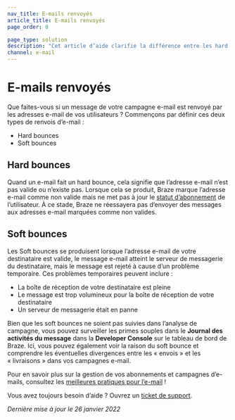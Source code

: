 ```yaml
---
nav_title: E-mails renvoyés
article_title: E-mails renvoyés
page_order: 0

page_type: solution
description: "Cet article d’aide clarifie la différence entre les hard bounces et les soft bounces."
channel: e-mail
---
```


# E-mails renvoyés

Que faites-vous si un message de votre campagne e-mail est renvoyé par les adresses e-mail de vos utilisateurs ? Commençons par définir ces deux types de renvois d’e-mail : 
- Hard bounces
- Soft bounces  

## Hard bounces

Quand un e-mail fait un hard bounce, cela signifie que l’adresse e-mail n’est pas valide ou n’existe pas. Lorsque cela se produit, Braze marque l’adresse e-mail comme non valide mais ne met pas à jour le [statut d’abonnement][1] de l’utilisateur. À ce stade, Braze ne réessayera pas d’envoyer des messages aux adresses e-mail marquées comme non valides.

## Soft bounces

Les Soft bounces se produisent lorsque l’adresse e-mail de votre destinataire est valide, le message e-mail atteint le serveur de messagerie du destinataire, mais le message est rejeté à cause d’un problème temporaire. Ces problèmes temporaires peuvent inclure :
- La boîte de réception de votre destinataire est pleine
- Le message est trop volumineux pour la boîte de réception de votre destinataire  
- Un serveur de messagerie était en panne

Bien que les soft bounces ne soient pas suivies dans l’analyse de campagne, vous pouvez surveiller les primes souples dans le **Journal des activités du message** dans la **Developer Console** sur le tableau de bord de Braze. Ici, vous pouvez également voir la raison du soft bounce et comprendre les éventuelles divergences entre les « envois » et les « livraisons » dans vos campagnes e-mail.

Pour en savoir plus sur la gestion de vos abonnements et campagnes d’e-mails, consultez les [meilleures pratiques pour l’e-mail][2] !

Vous avez toujours besoin d’aide ? Ouvrez un [ticket de support]({{site.baseurl}}/braze_support/).

_Dernière mise à jour le 26 janvier 2022_

[1]: {{site.baseurl}}/user_guide/message_building_by_channel/email/managing_user_subscriptions
[2]: {{site.baseurl}}/user_guide/message_building_by_channel/email/best_practices